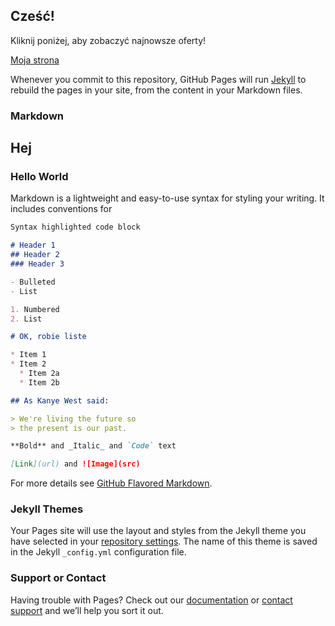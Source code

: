 ## Cześć!

Kliknij poniżej, aby zobaczyć najnowsze oferty!


[Moja strona](https://www.google.pl)


Whenever you commit to this repository, GitHub Pages will run [Jekyll](https://jekyllrb.com/) to rebuild the pages in your site, from the content in your Markdown files.

### Markdown
## Hej
### Hello World

Markdown is a lightweight and easy-to-use syntax for styling your writing. It includes conventions for

```markdown
Syntax highlighted code block

# Header 1
## Header 2
### Header 3

- Bulleted
- List

1. Numbered
2. List

# OK, robie liste

* Item 1
* Item 2
  * Item 2a
  * Item 2b

## As Kanye West said:

> We're living the future so
> the present is our past.

**Bold** and _Italic_ and `Code` text

[Link](url) and ![Image](src)
```

For more details see [GitHub Flavored Markdown](https://guides.github.com/features/mastering-markdown/).

### Jekyll Themes

Your Pages site will use the layout and styles from the Jekyll theme you have selected in your [repository settings](https://github.com/Staxar/site/settings). The name of this theme is saved in the Jekyll `_config.yml` configuration file.

### Support or Contact

Having trouble with Pages? Check out our [documentation](https://help.github.com/categories/github-pages-basics/) or [contact support](https://github.com/contact) and we’ll help you sort it out.
